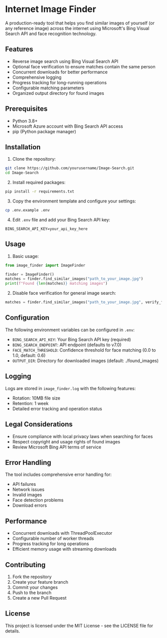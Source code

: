 # Internet Image Finder

A production-ready tool that helps you find similar images of yourself (or any reference image) across the internet using Microsoft's Bing Visual Search API and face recognition technology.

## Features

- Reverse image search using Bing Visual Search API
- Optional face verification to ensure matches contain the same person
- Concurrent downloads for better performance
- Comprehensive logging
- Progress tracking for long-running operations
- Configurable matching parameters
- Organized output directory for found images

## Prerequisites

- Python 3.8+
- Microsoft Azure account with Bing Search API access
- pip (Python package manager)

## Installation

1. Clone the repository:
```bash
git clone https://github.com/yourusername/Image-Search.git
cd Image-Search
```

2. Install required packages:
```bash
pip install -r requirements.txt
```

3. Copy the environment template and configure your settings:
```bash
cp .env.example .env
```

4. Edit `.env` file and add your Bing Search API key:
```
BING_SEARCH_API_KEY=your_api_key_here
```

## Usage

1. Basic usage:
```python
from image_finder import ImageFinder

finder = ImageFinder()
matches = finder.find_similar_images("path_to_your_image.jpg")
print(f"Found {len(matches)} matching images")
```

2. Disable face verification for general image search:
```python
matches = finder.find_similar_images("path_to_your_image.jpg", verify_faces=False)
```

## Configuration

The following environment variables can be configured in `.env`:

- `BING_SEARCH_API_KEY`: Your Bing Search API key (required)
- `BING_SEARCH_ENDPOINT`: API endpoint (defaults to v7.0)
- `FACE_MATCH_THRESHOLD`: Confidence threshold for face matching (0.0 to 1.0, default: 0.6)
- `OUTPUT_DIR`: Directory for downloaded images (default: ./found_images)

## Logging

Logs are stored in `image_finder.log` with the following features:
- Rotation: 10MB file size
- Retention: 1 week
- Detailed error tracking and operation status

## Legal Considerations

- Ensure compliance with local privacy laws when searching for faces
- Respect copyright and usage rights of found images
- Review Microsoft Bing API terms of service

## Error Handling

The tool includes comprehensive error handling for:
- API failures
- Network issues
- Invalid images
- Face detection problems
- Download errors

## Performance

- Concurrent downloads with ThreadPoolExecutor
- Configurable number of worker threads
- Progress tracking for long operations
- Efficient memory usage with streaming downloads

## Contributing

1. Fork the repository
2. Create your feature branch
3. Commit your changes
4. Push to the branch
5. Create a new Pull Request

## License

This project is licensed under the MIT License - see the LICENSE file for details.